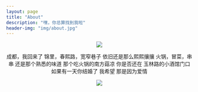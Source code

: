 ```yaml
---
layout: page
title: "About"
description: "嘿，你总算找到我啦"
header-img: "img/about.jpg"
---
```


<center>
    <p><img src="http://dreamofbook.qiniudn.com/Zero.png" align="center"></p>
</center>


<center>
成都，我回来了   
锦里，春熙路，宽窄巷子  
依旧还是那么熙熙攘攘  
火锅，冒菜，串串  
还是那个熟悉的味道  
那个吃火锅的南方菇凉  
你是否还在  
玉林路的小酒馆门口  
如果有一天你结婚了  
我希望  
那是因为爱情  
</center>

                                                                                                
<center>
    <p><img src="http://dreamofbook.qiniudn.com/hacker.png" align="center"></p>
</center>
